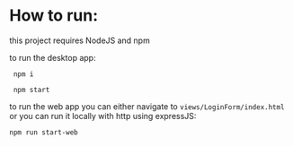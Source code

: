 # How to run:
this project requires NodeJS and npm

to run the desktop app:

``` npm i```

 ``` npm start```

to run the web app you can either navigate to `views/LoginForm/index.html` or you can run it locally with http using expressJS:

`npm run start-web 
`
